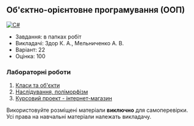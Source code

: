## Об'єктно-орієнтовне програмування (ООП)

[![C#](https://img.shields.io/badge/c%23-purple?style=for-the-badge&logo=dotnet&logoColor=white)](#)

- Завдання: в папках робіт
- Викладачі: Здор К. А., Мельниченко А. В.
- Варіант: 22
- Оцінка: 100

### Лабораторні роботи
 1. [Класи та об'єкти](https://github.com/xairaven/KPI-Labs/tree/main/3rdSemester/OOP/Lab1)<br>
 2. [Наслідування, поліморфізм](https://github.com/xairaven/KPI-Labs/tree/main/3rdSemester/OOP/Lab2)<br>
 3. [Курсовий проект - інтернет-магазин](https://github.com/xairaven/KPI-Labs/tree/main/3rdSemester/OOP/CourseWork)<br>

Використовуйте розміщені матеріали **виключно** для самоперевірки.<br>
Усі права на навчальні матеріали належать викладачу.
